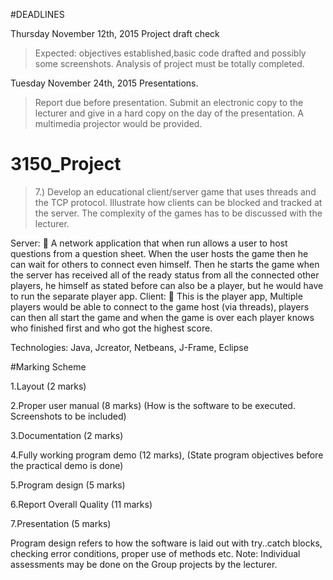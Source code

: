 #DEADLINES

Thursday November 12th, 2015 Project draft check

>Expected: objectives established,basic code drafted and possibly some screenshots. Analysis of project must be totally completed.

Tuesday November 24th, 2015 Presentations.

>Report due before presentation. Submit an electronic copy to the lecturer and give in a hard copy on the day of the presentation. A multimedia projector would be provided.

# 3150_Project
>7.) Develop an educational client/server game that uses threads and the TCP protocol. Illustrate how clients can be blocked and tracked at the server. The complexity of the games has to be discussed with the lecturer.

 Server: 
	A network application that when run allows a user to host questions from a question sheet. When the user hosts the game then he can wait for others to connect even himself. Then he starts the game when the server has received all of the ready status from all the connected other players, he himself as stated before can also be a player, but he would have to run the separate player app. 
Client: 
	This is the player app, Multiple players would be able to connect to the game host (via threads), players can then all start the game and when the game is over each player knows who finished first and who got the highest score.

Technologies:
Java, Jcreator, Netbeans, J-Frame, Eclipse


#Marking Scheme

1.Layout (2 marks)

2.Proper user manual (8 marks) (How is the software to be executed. Screenshots to be included)

3.Documentation (2 marks)

4.Fully working program demo (12 marks), (State program objectives before the practical demo is done)

5.Program design (5 marks)

6.Report Overall Quality (11 marks)

7.Presentation (5 marks)

Program design refers to how the software is laid out with try..catch blocks, checking error conditions, proper use of methods etc.
Note: Individual assessments may be done on the Group projects by the lecturer.
